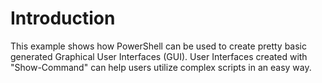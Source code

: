 # Introduction
This example shows how PowerShell can be used to create pretty basic generated Graphical User Interfaces (GUI).
User Interfaces created with "Show-Command" can help users utilize complex scripts in an easy way.


